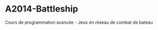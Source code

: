 A2014-Battleship
================

Cours de programmation avancée -  Jeux en réseau de combat de bateau
